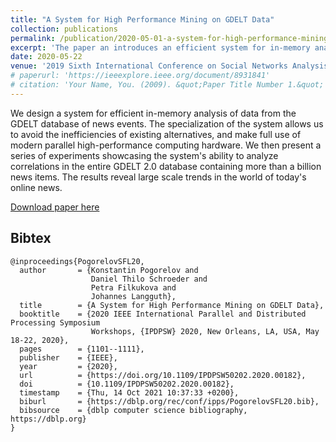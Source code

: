 ```yaml
---
title: "A System for High Performance Mining on GDELT Data"
collection: publications
permalink: /publication/2020-05-01-a-system-for-high-performance-mining-5
excerpt: 'The paper an introduces an efficient system for in-memory analysis of data from the GDELT database, utilizing modern parallel high-performance computing hardware. Our experiments with the GDELT 2.0 database, containing over a billion news items, revealed significant trends in online news.'
date: 2020-05-22
venue: '2019 Sixth International Conference on Social Networks Analysis, Management and Security (SNAMS)'
# paperurl: 'https://ieeexplore.ieee.org/document/8931841'
# citation: 'Your Name, You. (2009). &quot;Paper Title Number 1.&quot; <i>Journal 1</i>. 1(1).'
---
```

We design a system for efficient in-memory analysis of data from the GDELT database of news events. The specialization of the system allows us to avoid the inefficiencies of existing alternatives, and make full use of modern parallel high-performance computing hardware. We then present a series of experiments showcasing the system's ability to analyze correlations in the entire GDELT 2.0 database containing more than a billion news items. The results reveal large scale trends in the world of today's online news.

[Download paper here](https://www.researchgate.net/publication/343270734_A_System_for_High_Performance_Mining_on_GDELT_Data)

## Bibtex

```
@inproceedings{PogorelovSFL20,
  author       = {Konstantin Pogorelov and
                  Daniel Thilo Schroeder and
                  Petra Filkukova and
                  Johannes Langguth},
  title        = {A System for High Performance Mining on GDELT Data},
  booktitle    = {2020 IEEE International Parallel and Distributed Processing Symposium
                  Workshops, {IPDPSW} 2020, New Orleans, LA, USA, May 18-22, 2020},
  pages        = {1101--1111},
  publisher    = {IEEE},
  year         = {2020},
  url          = {https://doi.org/10.1109/IPDPSW50202.2020.00182},
  doi          = {10.1109/IPDPSW50202.2020.00182},
  timestamp    = {Thu, 14 Oct 2021 10:37:33 +0200},
  biburl       = {https://dblp.org/rec/conf/ipps/PogorelovSFL20.bib},
  bibsource    = {dblp computer science bibliography, https://dblp.org}
}
```